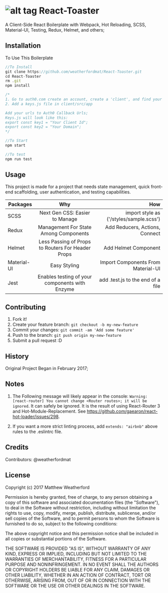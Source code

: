 # ![alt tag](http://t07.deviantart.net/ZrlUPH6sibykNgvHp04j3HDXdis=/fit-in/700x350/filters:fixed_height(100,100):origin()/pre12/b2c7/th/pre/f/2015/364/0/f/the_brave_little_toaster_by_fawfulthegreat64-d9m4o87.png) React-Toaster

A Client-Side React Boilerplate with Webpack, Hot Reloading, SCSS, Material-UI, Testing, Redux, Helmet, and others;

## Installation

To Use This Boilerplate

```javascript
//To Install
git clone https://github.com/weatherfordmat/React-Toaster.git
cd React-Toaster
rm .git
npm install

/*
1. Go to auth0.com create an account, create a 'client', and find your keys;
2. Add a keys.js file in client/src/app

Add your urls to Auth0 Callback Urls;
Keys.js will look like this:
export const key1 = "Your Client Id";
export const key2 = "Your Domain";
*/

//To Start
npm start

//To test
npm run test
```

## Usage

This project is made for a project that needs state management, quick front-end scaffolding, user authentication, and testing capabilities.

| Packages        | Why           | How  |
| -------------   |:-------------:| ----:|
| SCSS   | Next Gen CSS: Easier to Manage |  import style as ('/styles/sample.scss') |
| Redux | Management For State Among Components     | Add Reducers, Actions, Connect |
| Helmet | Less Passing of Props to Routers For Header Props   | Add Helmet Component |
| Material-UI | Easy Styling | Import Components From Material-UI |
| Jest | Enables testing of your components with Enzyme | add .test.js to the end of a file |

## Contributing

1. Fork it!
2. Create your feature branch: `git checkout -b my-new-feature`
3. Commit your changes: `git commit -am 'Add some feature'`
4. Push to the branch: `git push origin my-new-feature`
5. Submit a pull request :D

## History

Original Project Began in February 2017;

## Notes 

1. The Following message will likely appear in the console: ```Warning: [react-router] You cannot change <Router routes>; it will be ignored```. It can safely be ignored. It is the result of using React-Router 3 and Hot-Module-Replacement. See https://github.com/gaearon/react-hot-loader/issues/298.

2. If you want a more strict linting process, add ```extends: "airbnb"``` above rules to the .eslintrc file.

## Credits

Contributors: @weatherfordmat

## License

Copyright (c) 2017 Matthew Weatherford

Permission is hereby granted, free of charge, to any person obtaining a copy
of this software and associated documentation files (the "Software"), to deal
in the Software without restriction, including without limitation the rights
to use, copy, modify, merge, publish, distribute, sublicense, and/or sell
copies of the Software, and to permit persons to whom the Software is
furnished to do so, subject to the following conditions:

The above copyright notice and this permission notice shall be included in all
copies or substantial portions of the Software.

THE SOFTWARE IS PROVIDED "AS IS", WITHOUT WARRANTY OF ANY KIND, EXPRESS OR
IMPLIED, INCLUDING BUT NOT LIMITED TO THE WARRANTIES OF MERCHANTABILITY,
FITNESS FOR A PARTICULAR PURPOSE AND NONINFRINGEMENT. IN NO EVENT SHALL THE
AUTHORS OR COPYRIGHT HOLDERS BE LIABLE FOR ANY CLAIM, DAMAGES OR OTHER
LIABILITY, WHETHER IN AN ACTION OF CONTRACT, TORT OR OTHERWISE, ARISING FROM,
OUT OF OR IN CONNECTION WITH THE SOFTWARE OR THE USE OR OTHER DEALINGS IN THE
SOFTWARE.
